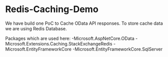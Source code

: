 # Redis-Caching-Demo

We have build one PoC to Cache OData API responses. To store cache data we are using Redis Database.

Packages which are used here:
-Microsoft.AspNetCore.OData
-Microsoft.Extensions.Caching.StackExchangeRedis
-Microsoft.EntityFrameworkCore
-Microsoft.EntityFrameworkCore.SqlServer
